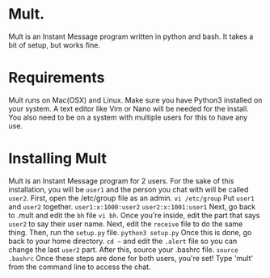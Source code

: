 # Mult.    
Mult is an Instant Message program written in python and bash. It
takes a bit of setup, but works fine.                                          

# Requirements
Mult runs on Mac(OSX) and Linux. Make sure you have Python3 installed
on your system. A text editor like Vim or Nano will be needed for the install.
You also need to be on a system with multiple users for this to have any
use.

# Installing Mult
Mult is an Instant Message program for 2 users. For the sake of this
installation, you will be `user1` and the person you chat with will 
be called `user2`. First, open the /etc/group file as an admin. `vi
/etc/group` Put `user1` and `user2` together. `user1:x:1000:user2` `user2:x:1001:user1`
Next, go back to .mult and edit the `bh` file `vi bh`. Once you're 
inside, edit the part that says `user2` to say their user name. 
Next, edit the `receive` file to do the same thing. Then, run the `setup.py`
file. `python3 setup.py` Once this is done, go back to your home
directory. `cd ~` and edit the `.alert` file so you can change the
last `user2` part. After this, source your .bashrc file. `source
.bashrc` Once these steps are done for both users, you're set! Type
'mult' from the command line to access the chat.
